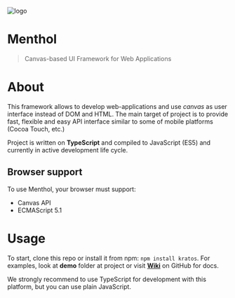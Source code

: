 ![logo](https://github.com/odin3/menthol/blob/master/docs/logo.png)
# Menthol
>Canvas-based UI Framework for Web Applications

# About
This framework allows to develop web-applications and use *canvas* as user interface instead of DOM and HTML.
The main target of project is to provide fast, flexible and easy API interface similar to some of mobile platforms (Cocoa Touch, etc.)

Project is written on **TypeScript** and compiled to JavaScript (ES5) and currently in active development life cycle.

## Browser support
To use Menthol, your browser must support:
* Canvas API
* ECMAScript 5.1

# Usage
To start, clone this repo or install it from npm: `npm install kratos`.
For examples, look at **demo** folder at project or visit **[Wiki](https://github.com/odin3/kratos/wiki)** on GitHub for docs.

We strongly recommend to use TypeScript for development with this platform, but you can use plain JavaScript.
